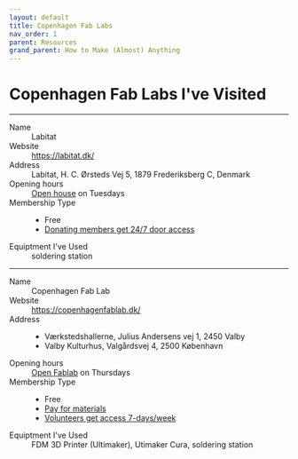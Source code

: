 ```yaml
---
layout: default
title: Copenhagen Fab Labs
nav_order: 1
parent: Resources
grand_parent: How to Make (Almost) Anything
---
```

# Copenhagen Fab Labs I've Visited

---

<dl>
  <dt>Name</dt>
  <dd>Labitat</dd>
  <dt>Website</dt>
  <dd><a href="https://labitat.dk/">https://labitat.dk/</a></dd>
  <dt>Address</dt>
  <dd>Labitat, H. C. Ørsteds Vej 5, 1879 Frederiksberg C, Denmark</dd>
  <dt>Opening hours</dt>
  <dd><a href="https://labitat.dk/wiki/Open_house">Open house</a> on Tuesdays</dd>
  <dt>Membership Type</dt>
  <dd>
    <ul>
      <li>Free</li>
      <li><a href="https://labitat.dk/wiki/Door_access">Donating members get 24/7 door access</a></li>
    </ul>
  </dd>
  <dt>Equiptment I've Used</dt>
  <dd>soldering station</dd>
</dl>

---

<dl>
  <dt>Name</dt>
  <dd>Copenhagen Fab Lab</dd>
  <dt>Website</dt>
  <dd><a href="https://copenhagenfablab.dk">https://copenhagenfablab.dk/</a></dd>
  <dt>Address</dt>
  <dd>
    <ul>
      <li>Værkstedshallerne, Julius Andersens vej 1, 2450 Valby</li>
      <li>Valby Kulturhus, Valgårdsvej 4, 2500 København</li>
    </ul>
  </dd>
  <dt>Opening hours</dt>
  <dd><a href="https://copenhagenfablab.dk/index.php/calendar/">Open Fablab</a> on Thursdays</dd>
  <dt>Membership Type</dt>
  <dd>
    <ul>
      <li>Free</li>
      <li><a href="https://copenhagenfablab.dk/index.php/materials/">Pay for materials</a></li>
      <li><a href="https://copenhagenfablab.dk/index.php/what-is-a-superuser/">Volunteers get access 7-days/week</a></li>
    </ul>
  </dd>
  <dt>Equiptment I've Used</dt>
  <dd>FDM 3D Printer (Ultimaker), Utimaker Cura, soldering station</dd>
</dl>

